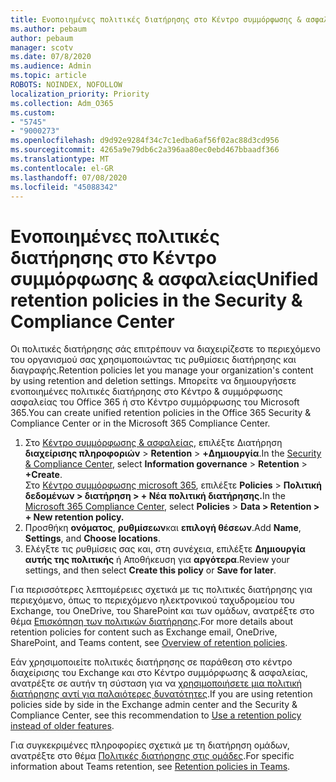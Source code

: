 ```yaml
---
title: Ενοποιημένες πολιτικές διατήρησης στο Κέντρο συμμόρφωσης & ασφαλείας
ms.author: pebaum
author: pebaum
manager: scotv
ms.date: 07/8/2020
ms.audience: Admin
ms.topic: article
ROBOTS: NOINDEX, NOFOLLOW
localization_priority: Priority
ms.collection: Adm_O365
ms.custom:
- "5745"
- "9000273"
ms.openlocfilehash: d9d92e9284f34c7c1edba6af56f02ac88d3cd956
ms.sourcegitcommit: 4265a9e79db6c2a396aa80ec0ebd467bbaadf366
ms.translationtype: MT
ms.contentlocale: el-GR
ms.lasthandoff: 07/08/2020
ms.locfileid: "45088342"
---
```

# <a name="unified-retention-policies-in-the-security--compliance-center"></a><span data-ttu-id="47c5a-102">Ενοποιημένες πολιτικές διατήρησης στο Κέντρο συμμόρφωσης & ασφαλείας</span><span class="sxs-lookup"><span data-stu-id="47c5a-102">Unified retention policies in the Security & Compliance Center</span></span>

<span data-ttu-id="47c5a-103">Οι πολιτικές διατήρησης σάς επιτρέπουν να διαχειρίζεστε το περιεχόμενο του οργανισμού σας χρησιμοποιώντας τις ρυθμίσεις διατήρησης και διαγραφής.</span><span class="sxs-lookup"><span data-stu-id="47c5a-103">Retention policies let you manage your organization's content by using retention and deletion settings.</span></span> <span data-ttu-id="47c5a-104">Μπορείτε να δημιουργήσετε ενοποιημένες πολιτικές διατήρησης στο Κέντρο & συμμόρφωσης ασφαλείας του Office 365 ή στο Κέντρο συμμόρφωσης του Microsoft 365.</span><span class="sxs-lookup"><span data-stu-id="47c5a-104">You can create unified retention policies in the Office 365 Security & Compliance Center or in the Microsoft 365 Compliance Center.</span></span> 

1. <span data-ttu-id="47c5a-105">Στο [Κέντρο συμμόρφωσης & ασφαλείας](https://go.microsoft.com/fwlink/p/?linkid=2077143), επιλέξτε Διατήρηση **διαχείρισης πληροφοριών**  >  **Retention**  >  **+Δημιουργία**.</span><span class="sxs-lookup"><span data-stu-id="47c5a-105">In the [Security & Compliance Center](https://go.microsoft.com/fwlink/p/?linkid=2077143), select **Information governance** > **Retention** > **+Create**.</span></span> <br/>
    <span data-ttu-id="47c5a-106">Στο [Κέντρο συμμόρφωσης microsoft 365](https://go.microsoft.com/fwlink/p/?linkid=2077149), επιλέξτε **Policies**  >  **Πολιτική δεδομένων > διατήρηση > + Νέα πολιτική διατήρησης.**</span><span class="sxs-lookup"><span data-stu-id="47c5a-106">In the [Microsoft 365 Compliance Center](https://go.microsoft.com/fwlink/p/?linkid=2077149), select **Policies** > **Data > Retention > + New retention policy.**</span></span>
2. <span data-ttu-id="47c5a-107">Προσθήκη **ονόματος**, **ρυθμίσεων**και **επιλογή θέσεων**.</span><span class="sxs-lookup"><span data-stu-id="47c5a-107">Add **Name**, **Settings**, and **Choose locations**.</span></span>
3. <span data-ttu-id="47c5a-108">Ελέγξτε τις ρυθμίσεις σας και, στη συνέχεια, επιλέξτε **Δημιουργία αυτής της πολιτικής** ή Αποθήκευση για **αργότερα**.</span><span class="sxs-lookup"><span data-stu-id="47c5a-108">Review your settings, and then select **Create this policy** or **Save for later**.</span></span>  
      
<span data-ttu-id="47c5a-109">Για περισσότερες λεπτομέρειες σχετικά με τις πολιτικές διατήρησης για περιεχόμενο, όπως το περιεχόμενο ηλεκτρονικού ταχυδρομείου του Exchange, του OneDrive, του SharePoint και των ομάδων, ανατρέξτε στο θέμα [Επισκόπηση των πολιτικών διατήρησης](https://go.microsoft.com/fwlink/?linkid=2127785).</span><span class="sxs-lookup"><span data-stu-id="47c5a-109">For more details about retention policies for content such as Exchange email, OneDrive, SharePoint, and Teams content, see [Overview of retention policies](https://go.microsoft.com/fwlink/?linkid=2127785).</span></span>  
    
<span data-ttu-id="47c5a-110">Εάν χρησιμοποιείτε πολιτικές διατήρησης σε παράθεση στο κέντρο διαχείρισης του Exchange και στο Κέντρο συμμόρφωσης & ασφαλείας, ανατρέξτε σε αυτήν τη σύσταση για να [χρησιμοποιήσετε μια πολιτική διατήρησης αντί για παλαιότερες δυνατότητες](https://docs.microsoft.com/microsoft-365/compliance/retention-policies?view=o365-worldwide#use-a-retention-policy-instead-of-older-features).</span><span class="sxs-lookup"><span data-stu-id="47c5a-110">If you are using retention policies side by side in the Exchange admin center and the Security & Compliance Center, see this recommendation to [Use a retention policy instead of older features](https://docs.microsoft.com/microsoft-365/compliance/retention-policies?view=o365-worldwide#use-a-retention-policy-instead-of-older-features).</span></span>  
    
<span data-ttu-id="47c5a-111">Για συγκεκριμένες πληροφορίες σχετικά με τη διατήρηση ομάδων, ανατρέξτε στο θέμα [Πολιτικές διατήρησης στις ομάδες](https://docs.microsoft.com/microsoftteams/retention-policies).</span><span class="sxs-lookup"><span data-stu-id="47c5a-111">For specific information about Teams retention, see [Retention policies in Teams](https://docs.microsoft.com/microsoftteams/retention-policies).</span></span>